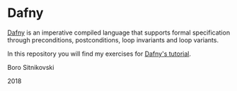 Dafny
=====

[Dafny](https://rise4fun.com/dafny) is an imperative compiled language that supports formal specification through preconditions, postconditions, loop invariants and loop variants.

In this repository you will find my exercises for [Dafny's tutorial](https://rise4fun.com/Dafny/tutorial/guide).

Boro Sitnikovski

2018
